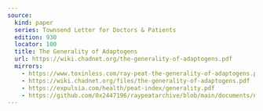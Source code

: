 ```yaml
---
source:
  kind: paper
  series: Townsend Letter for Doctors & Patients
  edition: 930
  locator: 100
  title: The Generality of Adaptogens
  url: https://wiki.chadnet.org/the-generality-of-adaptogens.pdf
  mirrors:
    - https://www.toxinless.com/ray-peat-the-generality-of-adaptogens.pdf
    - https://wiki.chadnet.org/files/the-generality-of-adaptogens.pdf
    - https://expulsia.com/health/peat-index/generality.pdf
    - https://github.com/0x2447196/raypeatarchive/blob/main/documents/newsletters/the-generality-of-adaptogens.txt
---
```

